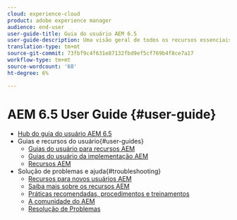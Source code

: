 ```yaml
---
cloud: experience-cloud
product: adobe experience manager
audience: end-user
user-guide-title: Guia do usuário AEM 6.5
user-guide-description: Uma visão geral de todos os recursos essenciais para entender, instalar, gerenciar e usar o AEM 6.5
translation-type: tm+mt
source-git-commit: 73fbf9c4f631e87132fbd9ef5cf769b4f8ce7a17
workflow-type: tm+mt
source-wordcount: '60'
ht-degree: 6%

---
```



# AEM 6.5 User Guide {#user-guide}

+ [Hub do guia do usuário AEM 6.5](home.md)
+ Guias e recursos do usuário{#user-guides}
   + [Guias do usuário para recursos AEM](capabilities.md)
   + [Guias do usuário da implementação AEM](implementation.md)
   + [Recursos AEM](resources.md)
+ Solução de problemas e ajuda{#troubleshooting}
   + [Recursos para novos usuários AEM](new.md)
   + [Saiba mais sobre os recursos AEM](learn.md)
   + [Práticas recomendadas, procedimentos e treinamentos](best-practice.md)
   + [A comunidade do AEM](community.md)
   + [Resolução de Problemas](troubleshooting.md)
